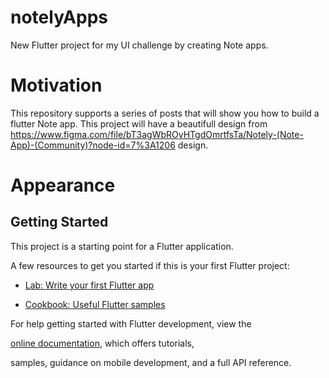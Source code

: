 # notelyApps
New Flutter project for my UI challenge by creating Note apps.
# Motivation
This repository supports a series of posts that will show you how to build a flutter Note app. This project will have a beautifull design from https://www.figma.com/file/bT3agWbROyHTgdOmrtfsTa/Notely-(Note-App)-(Community)?node-id=7%3A1206 design.
# Appearance

  


  
  
## Getting Started

  

This project is a starting point for a Flutter application.

  

A few resources to get you started if this is your first Flutter project:

  

- [Lab: Write your first Flutter app](https://docs.flutter.dev/get-started/codelab)

- [Cookbook: Useful Flutter samples](https://docs.flutter.dev/cookbook)

  

For help getting started with Flutter development, view the

[online documentation](https://docs.flutter.dev/), which offers tutorials,

samples, guidance on mobile development, and a full API reference.